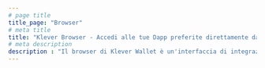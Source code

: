 ```yaml
---
# page title
title_page: "Browser"
# meta title
title: "Klever Browser - Accedi alle tue Dapp preferite direttamente dal wallet | Klever Wallet"
# meta description
description : "Il browser di Klever Wallet è un'interfaccia di integrazione semplice e sicura tra le tue Dapp preferite e i tuoi account blockchain. Il nostro browser al momento è compatibile con le Dapp delle blockchain Tron ed Ethereum."
---
```

